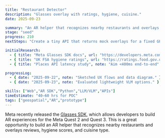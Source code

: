 ```yaml
---
title: "Restaurant Detector"
description: "Glasses overlay with ratings, hygiene, cuisine."
date: 2025-09-23

summary: "An AR helper that recognizes nearby restaurants and overlays reviews, hygiene scores, and cuisine type."
stage: "seed"
progress: 210
nextSteps: "Create a tiny API that returns mock overlays for a fixed GPS bbox."

initialResearch:
  - { title: "Meta Glasses SDK docs", url: "https://developers.meta.com/glasses/" }
  - { title: "UK FSA hygiene ratings", url: "https://ratings.food.gov.uk/open-data/en-GB", note: "Open API" }
  - { title: "Places API latency study", note: "Aim <400ms end-to-end" }

progressLog:
  - { date: "2025-09-22", note: "Sketched UX flows and data diagram." }
  - { date: "2025-09-23", note: "Evaluated lightweight VLM options." }

skills: ["Web","AR SDK","Python","LLM/VLM","APIs"]
timeEstimate: "40–60 hrs for POC"
tags: ["geospatial","AR","prototype"]
---
```


Meta recently released the [Glasses SDK](https://developers.meta.com/glasses/), which allows developers to build AR experiences for the Meta Quest 2 and Quest 3. This is a great opportunity to build an AR helper that recognizes nearby restaurants and overlays reviews, hygiene scores, and cuisine type.